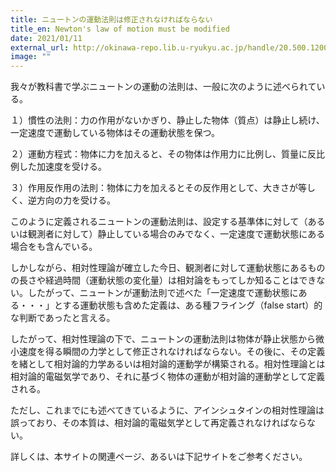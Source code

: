 ```yaml
---
title: ニュートンの運動法則は修正されなければならない
title_en: Newton's law of motion must be modified
date: 2021/01/11
external_url: http://okinawa-repo.lib.u-ryukyu.ac.jp/handle/20.500.12001/19965
image: ""
---
```

我々が教科書で学ぶニュートンの運動の法則は、一般に次のように述べられている。

１）慣性の法則：力の作用がないかぎり、静止した物体（質点）は静止し続け、一定速度で運動している物体はその運動状態を保つ。

２）運動方程式：物体に力を加えると、その物体は作用力に比例し、質量に反比例した加速度を受ける。

３）作用反作用の法則：物体に力を加えるとその反作用として、大きさが等しく、逆方向の力を受ける。

このように定義されるニュートンの運動法則は、設定する基準体に対して（あるいは観測者に対して）静止している場合のみでなく、一定速度で運動状態にある場合をも含んでいる。

しかしながら、相対性理論が確立した今日、観測者に対して運動状態にあるものの長さや経過時間（運動状態の変化量）は相対論をもってしか知ることはできない。したがって、ニュートンが運動法則で述べた「一定速度で運動状態にある・・・」とする運動状態も含めた定義は、ある種フライング（false start）的な判断であったと言える。

したがって、相対性理論の下で、ニュートンの運動法則は物体が静止状態から微小速度を得る瞬間の力学として修正されなければならない。その後に、その定義を緒として相対論的力学あるいは相対論的運動学が構築される。相対性理論とは相対論的電磁気学であり、それに基づく物体の運動が相対論的運動学として定義される。

ただし、これまでにも述べてきているように、アインシュタインの相対性理論は誤っており、その本質は、相対論的電磁気学として再定義されなければならない。

詳しくは、本サイトの関連ページ、あるいは下記サイトをご参考ください。